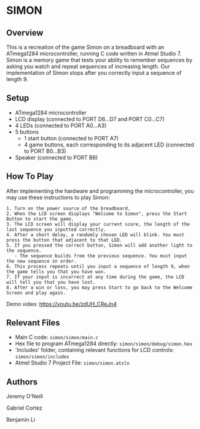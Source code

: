 SIMON
======

Overview
--------
This is a recreation of the game Simon on a breadboard with an ATmega1284 microcontroller, running C code written in Atmel Studio 7. Simon is a memory game that tests your ability to remember sequences by asking you watch and repeat sequences of increasing length. Our implementation of Simon stops after you correctly input a sequence of length 9.


Setup
-----
- ATmega1284 microcontroller
- LCD display (connected to PORT D6...D7 and PORT C0...C7)
- 4 LEDs (connected to PORT A0...A3)
- 5 buttons
  - 1 start button (connected to PORT A7)
  - 4 game buttons, each corresponding to its adjacent LED (connected to PORT B0...B3)
- Speaker (connected to PORT B6)


How To Play
-----------
After implementing the hardware and programming the microcontroller, you may use these instructions to play Simon:
```
1. Turn on the power source of the breadboard.
2. When the LCD screen displays "Welcome to Simon", press the Start Button to start the game.
3. The LCD screen will display your current score, the length of the last sequence you inputted correctly.
4. After a short delay, a randomly chosen LED will blink. You must press the button that adjacent to that LED. 
5. If you pressed the correct button, Simon will add another light to the sequence.
   - The sequence builds from the previous sequence. You must input the new sequence in order.
6. This process repeats until you input a sequence of length 9, when the game tells you that you have won. 
7. If your input is incorrect at any time during the game, the LCD will tell you that you have lost.
8. After a win or loss, you may press Start to go back to the Welcome Screen and play again. 
```

Demo video: https://youtu.be/zdUH_CReJn4

Relevant Files
--------------
- Main C code: `simon/simon/main.c`
- Hex file to program ATmega1284 directly: `simon/simon/debug/simon.hex`
- 'Includes' folder, containing relevant functions for LCD controls: `simon/simon/includes`
- Atmel Studio 7 Project File: `simon/simon.atsln`

Authors
-------
Jeremy O'Neill

Gabriel Cortez

Benjamin Li
